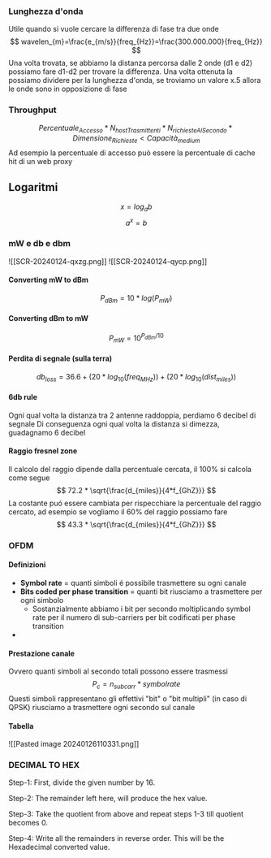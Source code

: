 ### Lunghezza d'onda
Utile quando si vuole cercare la differenza di fase tra due onde
$$
wavelen_{m}=\frac{e_{m/s}}{freq_{Hz}}=\frac{300.000.000}{freq_{Hz}}
$$
Una volta trovata, se abbiamo la distanza percorsa dalle 2 onde (d1 e d2) possiamo fare
d1-d2 per trovare la differenza. Una volta ottenuta la possiamo dividere per la lunghezza d'onda, se troviamo un valore x.5 allora le onde sono in opposizione di fase
### Throughput
$$Percentuale_{Accesso}*N_{hostTrasmittenti}*N_{richiesteAlSecondo}*Dimensione_{Richieste}<Capacità_{medium}$$
Ad esempio la percentuale di accesso può essere la percentuale di cache hit di un web proxy

## Logaritmi
$$x = log_ab$$ $$a^x=b$$
### mW e db e dbm

![[SCR-20240124-qxzg.png]]
![[SCR-20240124-qycp.png]]

#### Converting mW to dBm
$$P_{dBm} = 10*log(P_{mW})$$
#### Converting dBm to mW
$$P_{mW} = 10^{P_{dBm} / 10}$$
#### Perdita di segnale (sulla terra)
$$
db_{loss}= 36.6 + (20 * log_{10}(freq_{MHz})) + (20 * log_{10}(dist_{miles}))
$$
#### 6db rule
Ogni qual volta la distanza tra 2 antenne raddoppia, perdiamo 6 decibel di segnale
Di conseguenza ogni qual volta la distanza si dimezza, guadagnamo 6 decibel

#### Raggio fresnel zone 
Il calcolo del raggio dipende dalla percentuale cercata, il 100% si calcola come segue
$$
72.2 * \sqrt{\frac{d_{miles}}{4*f_{GhZ}}}
$$
La costante puó essere cambiata per rispecchiare la percentuale del raggio cercato, ad esempio se vogliamo il 60% del raggio possiamo fare 
$$
43.3 * \sqrt{\frac{d_{miles}}{4*f_{GhZ}}}
$$
### OFDM

#### Definizioni
- **Symbol rate** = quanti simboli é possibile trasmettere su ogni canale
- **Bits coded per phase transition** = quanti bit riusciamo a trasmettere per ogni simbolo
	- Sostanzialmente abbiamo i bit per secondo moltiplicando symbol rate per il numero di sub-carriers per bit codificati per phase transition
- 
#### Prestazione canale
Ovvero quanti simboli al secondo totali possono essere trasmessi
$$P_c=n_{subcarr}*symbolrate$$
Questi simboli rappresentano gli effettivi "bit" o "bit multipli" (in caso di QPSK) riusciamo a trasmettere ogni secondo sul canale
#### Tabella
![[Pasted image 20240126110331.png]]

### DECIMAL TO HEX
Step-1: First, divide the given number by 16.

Step-2: The remainder left here, will produce the hex value.

Step-3: Take the quotient from above and repeat steps 1-3 till quotient becomes 0.

Step-4: Write all the remainders in reverse order. This will be the Hexadecimal converted value.


